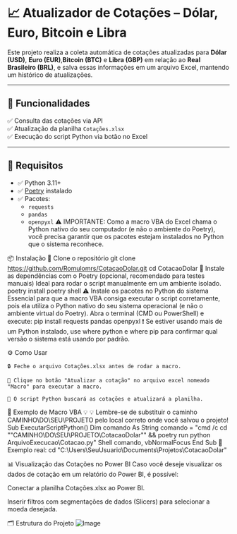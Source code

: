 # 📈 Atualizador de Cotações – Dólar, Euro, Bitcoin e Libra

Este projeto realiza a coleta automática de cotações atualizadas para **Dólar (USD)**, **Euro (EUR)**,**Bitcoin (BTC)** e **Libra (GBP)** em relação ao **Real Brasileiro (BRL)**, e salva essas informações em um arquivo Excel, mantendo um histórico de atualizações.

---

## 🚀 Funcionalidades

✅ Consulta das cotações via API  
✅ Atualização da planilha `Cotações.xlsx`  
✅ Execução do script Python via botão no Excel  

---

## 🧰 Requisitos

- ✅ Python 3.11+
- ✅ [Poetry](https://python-poetry.org/) instalado
- ✅ Pacotes:
  - `requests`
  - `pandas`
  - `openpyxl`
  ⚠️ IMPORTANTE: Como a macro VBA do Excel chama o Python nativo do seu computador (e não o ambiente do Poetry), você precisa garantir que os pacotes estejam instalados no Python que o sistema reconhece.

📦 Instalação
    🔁 Clone o repositório
        git clone https://github.com/Romulomrs/CotacaoDolar.git
        cd CotacaoDolar
    🧰 Instale as dependências com o Poetry (opcional, recomendado para testes manuais) Ideal para rodar o script manualmente em um ambiente isolado.
        poetry install
        poetry shell
    ⚠️ Instale os pacotes no Python do sistema
            Essencial para que a macro VBA consiga executar o script corretamente, pois ela utiliza o Python nativo do seu sistema operacional (e não o ambiente virtual do Poetry).
            Abra o terminal (CMD ou PowerShell) e execute:
                pip install requests pandas openpyxl
            ❗ Se estiver usando mais de um Python instalado, use where python e where pip para confirmar qual versão o sistema está usando por padrão.


⚙️ Como Usar

    🔒 Feche o arquivo Cotações.xlsx antes de rodar a macro.

    🔘 Clique no botão "Atualizar a cotação" no arquivo excel nomeado "Macro" para executar a macro.

    🧠 O script Python buscará as cotações e atualizará a planilha.
📎 Exemplo de Macro VBA
💡  💡 Lembre-se de substituir o caminho CAMINHO\DO\SEU\PROJETO pelo local correto onde você salvou o projeto!
        Sub ExecutarScriptPython()
            Dim comando As String
            comando = "cmd /c cd ""CAMINHO\DO\SEU\PROJETO\CotacaoDolar"" && poetry run python ArquivoExecucao\Cotacao.py"
            Shell comando, vbNormalFocus
        End Sub
📌 Exemplo real:
cd "C:\Users\SeuUsuario\Documents\Projetos\CotacaoDolar"

📊 Visualização das Cotações no Power BI
Caso você deseje visualizar os dados de cotação em um relatório do Power BI, é possível:

Conectar a planilha Cotações.xlsx ao Power BI.

Inserir filtros com segmentações de dados (Slicers) para selecionar a moeda desejada.

🗂️ Estrutura do Projeto
    ![Image](https://github.com/user-attachments/assets/11ae27d8-92a8-44f6-b6af-04110051c6d3)
